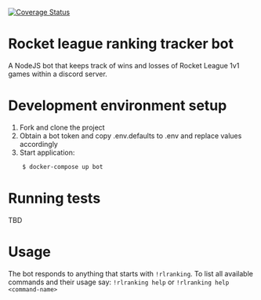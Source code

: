 [![Coverage Status](https://coveralls.io/repos/github/MadeRelevant/rlranking/badge.svg?branch=master)](https://coveralls.io/github/MadeRelevant/rlranking?branch=master)

# Rocket league ranking tracker bot


A NodeJS bot that keeps track of wins and losses of Rocket League 1v1 games within a discord server.

# Development environment setup

1. Fork and clone the project
1. Obtain a bot token and copy .env.defaults to .env and replace values accordingly
1. Start application: 
```bash
    $ docker-compose up bot
```

# Running tests

TBD

# Usage 

The bot responds to anything that starts with `!rlranking`. To list all available commands and their usage say:
`!rlranking help` or `!rlranking help <command-name>`

